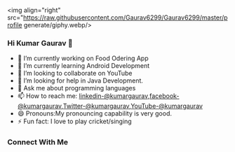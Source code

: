 <img align="right" src="https://raw.githubusercontent.com/Gaurav6299/Gaurav6299/master/profile generate/giphy.webp/>

### Hi Kumar Gaurav 👋

- 🔭 I’m currently working on Food Odering App
- 🌱 I’m currently learning Android Development
- 👯 I’m looking to collaborate on YouTube
- 🤔 I’m looking for help in Java Development.
- 💬 Ask me about programming languages
- 📫 How to reach me: [linkedin-@kumargaurav](https://www.linkedin.com/in/kumar-gaurav-bb976b1a5/),[facebook-@kumargaurav](https://www.facebook.com/profile.php?id=100037267546579),[Twitter-@kumargaurav](https://mobile.twitter.com/kumarga77116666),[YouTube-@kumargaurav](youtube.com)
- 😄 Pronouns:My pronouncing capability is very good.
- ⚡ Fun fact: I love to play cricket/singing

 ### Connect With Me 
